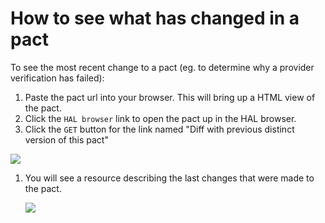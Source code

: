 # How to see what has changed in a pact

To see the most recent change to a pact \(eg. to determine why a provider verification has failed\):

1. Paste the pact url into your browser. This will bring up a HTML view of the pact.
2. Click the `HAL browser` link to open the pact up in the HAL browser.
3. Click the `GET` button for the link named "Diff with previous distinct version of this pact"

![](https://raw.githubusercontent.com/wiki/pact-foundation/pact_broker/images/diff-previous-distinct-link.png)

1. You will see a resource describing the last changes that were made to the pact.

   ![](https://raw.githubusercontent.com/wiki/pact-foundation/pact_broker/images/diff-previous-distinct.png)

